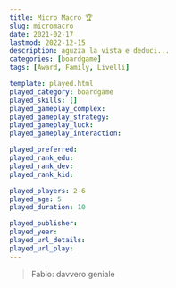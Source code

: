 ```yaml
---
title: Micro Macro 🏆
slug: micromacro
date: 2021-02-17
lastmod: 2022-12-15
description: aguzza la vista e deduci...
categories: [boardgame]
tags: [Award, Family, Livelli]

template: played.html
played_category: boardgame
played_skills: []
played_gameplay_complex: 
played_gameplay_strategy: 
played_gameplay_luck: 
played_gameplay_interaction: 

played_preferred: 
played_rank_edu: 
played_rank_dev: 
played_rank_kid: 

played_players: 2-6
played_age: 5
played_duration: 10

played_publisher: 
played_year: 
played_url_details: 
played_url_play: 
---
```


> Fabio: davvero geniale
